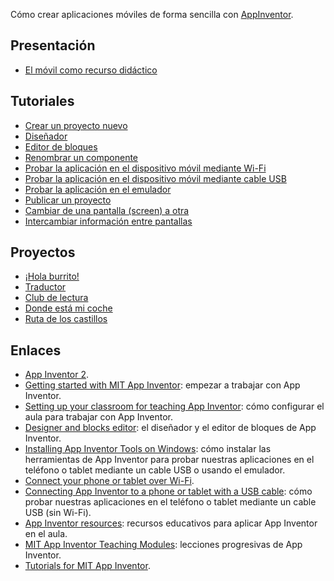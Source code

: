 Cómo crear aplicaciones móviles de forma sencilla con [AppInventor](https://appinventor.mit.edu/).

## Presentación

- [El móvil como recurso didáctico](https://docs.google.com/presentation/d/10dgxGJN1xbqBhV4Pzazc5RxcroJgh6kRAVwRqx2GLuo/edit?usp=sharing)

## Tutoriales

- [Crear un proyecto nuevo](tutoriales/crear-un-proyecto-nuevo)
- [Diseñador](tutoriales/disenador)
- [Editor de bloques](tutoriales/editor-de-bloques)
- [Renombrar un componente](tutoriales/renombrar-un-componente)
- [Probar la aplicación en el dispositivo móvil mediante Wi-Fi](tutoriales/probar-la-aplicacion-en-el-dispositivo-movil-mediante-wi-fi)
- [Probar la aplicación en el dispositivo móvil mediante cable USB](tutoriales/probar-la-aplicacion-en-el-dispositivo-movil-mediante-cable-usb)
- [Probar la aplicación en el emulador](tutoriales/probar-la-aplicacion-en-el-emulador)
- [Publicar un proyecto](tutoriales/publicar-un-proyecto)
- [Cambiar de una pantalla (screen) a otra](tutoriales/cambiar-de-una-pantalla-a-otra)
- [Intercambiar información entre pantallas](tutoriales/intercambiar-informacion-entre-pantallas)

## Proyectos

- [¡Hola burrito!](proyectos/hola-burrito)
- [Traductor](proyectos/hola-burrito)
- [Club de lectura](proyectos/club-de-lectura)
- [Donde está mi coche](proyectos/donde-esta-mi-coche)
- [Ruta de los castillos](proyectos/ruta-de-los-castillos)

## Enlaces

- [App Inventor 2](https://appinventor.mit.edu/).
- [Getting started with MIT App Inventor](https://appinventor.mit.edu/explore/get-started): empezar a trabajar con App Inventor.
- [Setting up your classroom for teaching App Inventor](https://appinventor.mit.edu/explore/ai2/setup-classroom): cómo configurar el aula para trabajar con App Inventor.
- [Designer and blocks editor](https://appinventor.mit.edu/explore/designer-blocks): el diseñador y el editor de bloques de App Inventor.
- [Installing App Inventor Tools on Windows](https://appinventor.mit.edu/explore/ai2/windows): cómo instalar las herramientas de App Inventor para probar nuestras aplicaciones en el teléfono o tablet mediante un cable USB o usando el emulador.
- [Connect your phone or tablet over Wi-Fi](https://appinventor.mit.edu/explore/ai2/setup-device-wifi.html).
- [Connecting App Inventor to a phone or tablet with a USB cable](https://appinventor.mit.edu/explore/ai2/setup-device-usb): cómo probar nuestras aplicaciones en el teléfono o tablet mediante un cable USB (sin Wi-Fi).
- [App Inventor resources](https://appinventor.mit.edu/explore/resources): recursos educativos para aplicar App Inventor en el aula.
- [MIT App Inventor Teaching Modules](http://appinventor.mit.edu/explore/teach/mitcurriculum): lecciones progresivas de App Inventor.
- [Tutorials for MIT App Inventor](http://appinventor.mit.edu/explore/ai2/tutorials).
